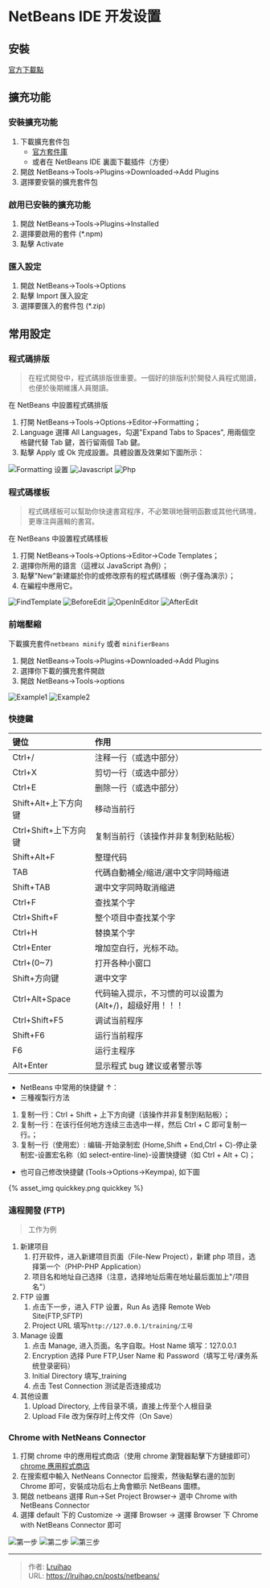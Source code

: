 # NetBeans IDE 开发设置


## 安裝

[官方下載點](https://netbeans.org/)

## 擴充功能

### 安裝擴充功能

1. 下載擴充套件包
   - [官方套件庫](http://plugins.netbeans.org/PluginPortal/)
   - 或者在 NetBeans IDE 裏面下載插件（方便）
2. 開啟 NetBeans→Tools→Plugins→Downloaded→Add Plugins
3. 選擇要安裝的擴充套件包

### 啟用已安裝的擴充功能

1. 開啟 NetBeans→Tools→Plugins→Installed
2. 選擇要啟用的套件 (\*.npm)
3. 點擊 Activate

### 匯入設定

1. 開啟 NetBeans→Tools→Options
2. 點擊 Import 匯入設定
3. 選擇要匯入的套件包 (\*.zip)

## 常用設定

### 程式碼排版

> 在程式開發中，程式碼排版很重要。一個好的排版利於開發人員程式閱讀，也便於後期維護人員閱讀。

在 NetBeans 中設置程式碼排版

1. 打開 NetBeans->Tools->Options->Editor->Formatting；
2. Language 選擇 All Languages，勾選"Expand Tabs to Spaces", 用兩個空格鍵代替 Tab 鍵，首行留兩個 Tab 鍵。
3. 點擊 Apply 或 Ok 完成設置。具體設置及效果如下圖所示：

![Formatting 设置](images/Formatting.png)
![Javascript](images/Javascript.png)
![Php](images/Php.png)

### 程式碼樣板

> 程式碼樣板可以幫助你快速書寫程序，不必繁瑣地聲明函數或其他代碼塊，更專注與邏輯的書寫。

在 NetBeans 中設置程式碼樣板

1. 打開 NetBeans→Tools→Options→Editor→Code Templates；
2. 選擇你所用的語言（這裡以 JavaScript 為例）；
3. 點擊"New"新建屬於你的或修改原有的程式碼樣板（例子僅為演示）；
4. 在編程中應用它。

![FindTemplate](images/FindTemplate.png)
![BeforeEdit](images/BeforeEdit.png)
![OpenInEditor](images/OpenInEditor.png)
![AfterEdit](images/AfterEdit.png)

### 前端壓縮

下載擴充套件`netbeans minify` 或者 `minifierBeans`

1. 開啟 NetBeans→Tools→Plugins→Downloaded→Add Plugins
2. 選擇你下載的擴充套件開啟
3. 開啟 NetBeans→Tools→options

![Example1](images/Example1.png)
![Example2](images/Example2.png)

### 快捷鍵

| 键位                  | 作用                                                     |
| :-------------------- | :------------------------------------------------------- |
| Ctrl+/                | 注释一行（或选中部分）                                   |
| Ctrl+X                | 剪切一行（或选中部分）                                   |
| Ctrl+E                | 删除一行（或选中部分）                                   |
| Shift+Alt+上下方向键  | 移动当前行                                               |
| Ctrl+Shift+上下方向键 | 复制当前行（该操作并非复制到粘贴板）                     |
| Shift+Alt+F           | 整理代码                                                 |
| TAB                   | 代碼自動補全/缩进/選中文字同時缩进                       |
| Shift+TAB             | 選中文字同時取消缩进                                     |
| Ctrl+F                | 查找某个字                                               |
| Ctrl+Shift+F          | 整个项目中查找某个字                                     |
| Ctrl+H                | 替换某个字                                               |
| Ctrl+Enter            | 增加空白行，光标不动。                                   |
| Ctrl+(0~7)            | 打开各种小窗口                                           |
| Shift+方向键          | 選中文字                                                 |
| Ctrl+Alt+Space        | 代码输入提示，不习惯的可以设置为 (Alt+/)，超级好用！！！ |
| Ctrl+Shift+F5         | 调试当前程序                                             |
| Shift+F6              | 运行当前程序                                             |
| F6                    | 运行主程序                                               |
| Alt+Enter             | 显示程式 bug 建议或者警示等                              |

- NetBeans 中常用的快捷鍵 ↑：
- 三種複製行方法

1.  复制一行：Ctrl + Shift + 上下方向键（该操作并非复制到粘贴板）；
2.  复制一行：在该行任何地方连续三击选中一样，然后 Ctrl + C 即可复制一行。；
3.  复制一行（使用宏）: 编辑-开始录制宏 (Home,Shift + End,Ctrl + C)-停止录制宏-设置宏名称（如 select-entire-line)-设置快捷键（如 Ctrl + Alt + C)；

- 也可自己修改快捷鍵 (Tools→Options→Keympa), 如下圖

{% asset_img quickkey.png quickkey %}

### 遠程開發 (FTP)

> 工作为例

1. 新建项目
   1. 打开软件，进入新建项目页面（File-New Project），新建 php 项目，选择第一个（PHP-PHP Application）
   2. 项目名和地址自己选择（注意，选择地址后需在地址最后面加上"/项目名"）
2. FTP 设置
   1. 点击下一步，进入 FTP 设置，Run As 选择 Remote Web Site(FTP,SFTP)
   2. Project URL 填写`http://127.0.0.1/training/工号`
3. Manage 设置
   1. 点击 Manage, 进入页面。名字自取。Host Name 填写：127.0.0.1
   2. Encryption 选择 Pure FTP,User Name 和 Password（填写工号/课务系统登录密码）
   3. Initial Directory 填写\_training
   4. 点击 Test Connection 测试是否连接成功
4. 其他设置
   1. Upload Directory, 上传目录不填，直接上传至个人根目录
   2. Upload File 改为保存时上传文件（On Save）

### Chrome with NetNeans Connector

1. 打開 chrome 中的應用程式商店（使用 chrome 瀏覽器點擊下方鏈接即可）  
   [chrome 應用程式商店](https://chrome.google.com/webstore/category/themes?hl=en-US/)
2. 在搜索框中輸入 NetNeans Connector 后搜索，然後點擊右邊的加到 Chrome 即可，安裝成功后右上角會顯示 NetBeans 圖標。
3. 開啟 netbeans 選擇 Run→Set Project Browser→ 選中 Chrome with NetBeans Connector
4. 選擇 default 下的 Customize → 選擇 Browser → 選擇 Browser 下 Chrome with NetBeans Connector 即可

![第一步](images/01.png)
![第二步](images/02.png)
![第三步](images/03.png)


---

> 作者: [Lruihao](https://github.com/Lruihao)  
> URL: https://lruihao.cn/posts/netbeans/  

